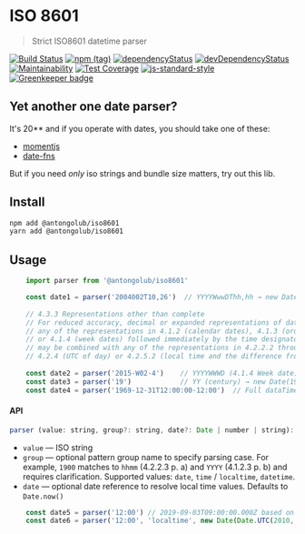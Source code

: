 # ISO 8601
> Strict ISO8601 datetime parser

[![Build Status](https://travis-ci.com/antongolub/iso8601.svg?branch=master)](https://travis-ci.com/antongolub/iso8601)
[![npm (tag)](https://img.shields.io/npm/v/@antongolub/iso8601/latest.svg)](https://www.npmjs.com/package/@antongolub/iso8601)
[![dependencyStatus](https://img.shields.io/david/antongolub/iso8601.svg?maxAge=3600)](https://david-dm.org/antongolub/iso8601)
[![devDependencyStatus](https://img.shields.io/david/dev/antongolub/iso8601.svg?maxAge=3600)](https://david-dm.org/antongolub/iso8601)
[![Maintainability](https://api.codeclimate.com/v1/badges/ed234c819b9e225b2bab/maintainability)](https://codeclimate.com/github/antongolub/iso8601/maintainability)
[![Test Coverage](https://api.codeclimate.com/v1/badges/ed234c819b9e225b2bab/test_coverage)](https://codeclimate.com/github/antongolub/iso8601/test_coverage)
[![js-standard-style](https://img.shields.io/badge/code%20style-standard-brightgreen.svg)](http://standardjs.com)
[![Greenkeeper badge](https://badges.greenkeeper.io/antongolub/iso8601.svg)](https://greenkeeper.io/)

## Yet another one date parser?
It's 20** and if you operate with dates, you should take one of these:
* [momentjs](https://momentjs.com/)
* [date-fns](https://date-fns.org/)

But if you need _only_ iso strings and bundle size matters, try out this lib.

## Install
```bash
npm add @antongolub/iso8601
yarn add @antongolub/iso8601
```

## Usage
```javascript
    import parser from '@antongolub/iso8601'

    const date1 = parser('2004002T10,26')  // YYYYWwwDThh,hh → new Date(2004, 0, 2, 10, 15, 36, 0)
    
    // 4.3.3 Representations other than complete
    // For reduced accuracy, decimal or expanded representations of date and time of day,
    // any of the representations in 4.1.2 (calendar dates), 4.1.3 (ordinal dates) 
    // or 4.1.4 (week dates) followed immediately by the time designator [T] 
    // may be combined with any of the representations in 4.2.2.2 through 4.2.2.4 (local time),
    // 4.2.4 (UTC of day) or 4.2.5.2 (local time and the difference from UTC) provided that
    
    const date2 = parser('2015-W02-4')    // YYYYWWWD (4.1.4 Week date) → new Date(2015, 0, 8)
    const date3 = parser('19')            // YY (century) → new Date(1900, 0)
    const date4 = parser('1969-12-31T12:00:00-12:00')  // Full dataTime → new Date(0)
```

#### API
```javascript
parser (value: string, group?: string, date?: Date | number | string): Date | void
```
* `value` — ISO string
* `group` — optional pattern group name to specify parsing case. 
For example, `1900` matches to `hhmm` (4.2.2.3 p. a) and `YYYY` (4.1.2.3 p. b) and requires clarification.
Supported values: `date`, `time` / `localtime`, `datetime`.
* `date` — optional date reference to resolve local time values. Defaults to `Date.now()`
```javascript
    const date5 = parser('12:00') // 2019-09-03T09:00:00.000Z based on Date.now() for Moscow TZ (+03:00)
    const date6 = parser('12:00', 'localtime', new Date(Date.UTC(2010, 0, 1))) // 2000-01-01T09:00:00.000Z
```
